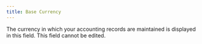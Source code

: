```yaml
---
title: Base Currency
---
```



The currency in which your accounting records are maintained is displayed  in this field. This field cannot be edited.
